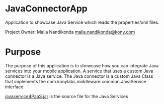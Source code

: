 JavaConnectorApp
================

Application to showcase Java Service which reads the properties/xml files.

Project Owner: Malla Nandikonda malla.nandikonda@kony.com

# Purpose

The purpose of this application is to showcase how you can integrate Java services into your mobile application. A service that uses a custom Java connector is a Java service. The Java connector is a custom Java Class that implements the com.konylabs.middleware.common.JavaService interface



[javaservice4PaaS.jar](https://github.com/kony/JavaConnectorApp/blob/master/Resources_Required/javaservice4PaaS.jar) is the source file for the Java Services


